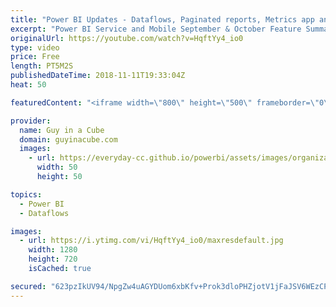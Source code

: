 ```yaml
---
title: "Power BI Updates - Dataflows, Paginated reports, Metrics app and more... (November 12, 2018)"
excerpt: "Power BI Service and Mobile September & October Feature Summary https://powerbi.microsoft.com/en-us/blog/power-bi-service-and-mobile-september-and-october-2018-feature-summary/  Power BI delivers dataflows, enterprise reporting, and major updates to Power BI Desktop https://powerbi.microsoft.com/en-us/blog/power-bi-delivers-dataflows-enterprise-reporting-and-major-updates-to-power-bi-desktop/"
originalUrl: https://youtube.com/watch?v=HqftYy4_io0
type: video
price: Free
length: PT5M2S
publishedDateTime: 2018-11-11T19:33:04Z
heat: 50

featuredContent: "<iframe width=\"800\" height=\"500\" frameborder=\"0\" src=\"https://www.youtube.com/embed/HqftYy4_io0\" allow=\"accelerometer; autoplay; encrypted-media; gyroscope; picture-in-picture\" allowfullscreen></iframe>"

provider:
  name: Guy in a Cube
  domain: guyinacube.com
  images:
    - url: https://everyday-cc.github.io/powerbi/assets/images/organizations/guyinacube.com-50x50.jpg
      width: 50
      height: 50

topics:
  - Power BI
  - Dataflows

images:
  - url: https://i.ytimg.com/vi/HqftYy4_io0/maxresdefault.jpg
    width: 1280
    height: 720
    isCached: true

secured: "623pzIkUV94/NpgZw4uAGYDUom6xbKfv+Prok3dloPHZjotV1jFaJSV6WEzCPB2Dlt6ZHfSmXEsEjsngGPN6XwvirsWPcydand2PkpPl/l1wceFaa0vvwrxcP1CdI0hSrGvsx4qKcc+q6vd04Ye1A9fuLaFyRCrAYn7ODv/1/OTpmcpH7dgQi8GkQBWzrlhhNOx9GR/mJLRFvWeH8UjquUQUll0OAHRDIloMrllu6Y/Fu0g4SIW9rUQyBaKAYKC9jtV710C7qqwqBml5Awy66mCG925eNiJCXcdSO+CEZXW59TUHEds3JqqKRH60VeUnfRM9M7ael+pez7D+PlMWqhlwCMDZz/z2WMKGgX6q+bKTgwv1d1BzgFjDQwOWbOISHwZWLpVXHmKZQRcYtUWseDOXVn4f+b2Ttwk3DcrWwuI=;3XgVXz3TgJeZf6G20manjQ=="
---
```


